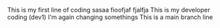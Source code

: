 This is my first line of coding
sasaa
fioofjaf
fjalfja
This is my developer coding (dev1)
I'm again changing somethings
This is a main branch line